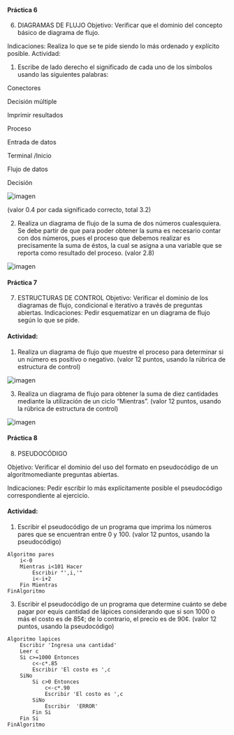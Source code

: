 #### Práctica 6
6. DIAGRAMAS DE FLUJO
Objetivo: Verificar que el dominio del concepto básico de diagrama de flujo.

Indicaciones: Realiza lo que se te pide siendo lo más ordenado y explícito posible.
Actividad:

  1. Escribe de lado derecho el significado de cada uno de los símbolos usando las
  siguientes palabras: 
  
  Conectores
  
  Decisión múltiple
  
  Imprimir resultados
  
  Proceso
  
  Entrada de datos
  
  Terminal /Inicio
  
  Flujo de datos
  
  Decisión
  
![imagen](https://user-images.githubusercontent.com/68087383/166007618-4ebdc0ee-513c-40e9-a12c-6436ad8dba92.png)
  
  (valor 0.4 por cada significado correcto, total 3.2)
  
   2. Realiza un diagrama de flujo de la suma de dos números cualesquiera. Se debe partir de que para poder obtener la suma es necesario contar con dos números, pues el
    proceso que debemos realizar es precisamente la suma de éstos, la cual se asigna a una variable que se reporta como resultado del proceso. (valor 2.8)
    
  ![imagen](https://user-images.githubusercontent.com/68087383/166008635-7dc89032-fb72-4c9d-8810-9cc20454815e.png)

    
 #### Práctica 7
7. ESTRUCTURAS DE CONTROL
Objetivo: Verificar el dominio de los diagramas de flujo, condicional e iterativo a través de preguntas abiertas.
Indicaciones: Pedir esquematizar en un diagrama de flujo según lo que se pide.
#### Actividad:
  1. Realiza un diagrama de flujo que muestre el proceso para determinar si un número es positivo o negativo. (valor 12 puntos, usando la rúbrica de estructura de control)

![imagen](https://user-images.githubusercontent.com/68087383/166009635-3212bc8e-b320-4264-8df6-dd399c4b89fe.png)


  3. Realiza un diagrama de flujo para obtener la suma de diez cantidades mediante la utilización de un ciclo “Mientras”. (valor 12 puntos, usando la rúbrica de estructura de
control)

![imagen](https://user-images.githubusercontent.com/68087383/166020330-645b7f25-fcfe-426e-bda8-d99afdfab2ea.png)


#### Práctica 8
8. PSEUDOCÓDIGO

Objetivo: Verificar el dominio del uso del formato en pseudocódigo de un algoritmomediante preguntas abiertas.

Indicaciones: Pedir escribir lo más explícitamente posible el pseudocódigo correspondiente al ejercicio.

#### Actividad:

  1. Escribir el pseudocódigo de un programa que imprima los números pares que se encuentran entre 0 y 100. (valor 12 puntos, usando la pseudocódigo)
```
Algoritmo pares
	i<-0
	Mientras i<101 Hacer
		Escribir "',i,'"
		i<-i+2
	Fin Mientras
FinAlgoritmo
``` 

  3. Escribir el pseudocódigo de un programa que determine cuánto se debe pagar por equis cantidad de lápices considerando que si son 1000 o más el costo es de 85¢; de lo
contrario, el precio es de 90¢. (valor 12 puntos, usando la pseudocódigo)

```
Algoritmo lapices
	Escribir 'Ingresa una cantidad'
	Leer c
	Si c>=1000 Entonces
		c<-c*.85
		Escribir 'El costo es ',c
	SiNo
		Si c>0 Entonces
			c<-c*.90
			Escribir 'El costo es ',c
		SiNo
			Escribir  'ERROR'
		Fin Si
	Fin Si
FinAlgoritmo
```
